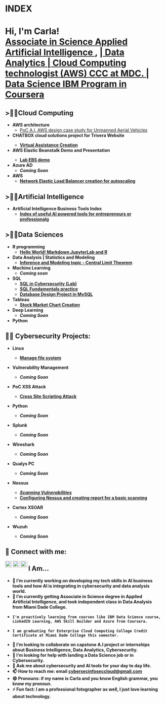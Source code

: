 # INDEX 
<h1>Hi, I'm Carla! <br/><a href="https://www.linkedin.com/feed/update/urn:li:activity:7103969936271650816/">Associate in Science Applied Artificial Intelligence </a>, 
<a href="https://www.linkedin.com/in/campos2024/"> | Data Analytics | Cloud Computing technologist (AWS) CCC at MDC. | Data Science IBM Program in Coursera</a></h1>

<h2>>👨‍💻Cloud Computing</h2>

- <b>AWS architecture</b>
  - [PoC A.I. AWS design case study for Unmanned Aerial Vehicles](https://github.com/kalejcamto/Drone-AI-Cloud/blob/main/README.md)
- <b>CHATBOX cloud solutions project for Trivera Website
  - [Virtual Assistance Creation](https://github.com/kalejcamto/Chatbot/blob/dc918b75d1bd869f20bcc1977c8ae81eb9d6c4d4/README.md)
- <b>AWS Elastic Beanstalk Demo and Presentation
  - [Lab EBS demo](https://github.com/kalejcamto/AWS-Elastic-Beanstalk/blob/fa3f2b5428581041d41b5f974e550ed228edf0b4/README.md) 
- <b>Azure AD</b>
  - *Coming Soon*
- <b>AWS </b>
  - [Network Elastic Load Balancer creation for autoscaling](https://github.com/kalejcamto/Elastic-Load-Balancing-ELB-/blob/54a2c6184840d80c0ebfd66affd6852b87bb9f6b/README.md)
 
<h2>>👨‍💻Artificial Intelligence</h2>

- <b> Artificial Intelligence Business Tools Index </b>
  - [Index of useful AI powered tools for entrepreneurs or professionalg](https://github.com/kalejcamto/AI-Business-creatives-tools)
  
<h2>>👨‍💻Data Sciences</h2>

- <b> R programming</b>
  - [Hello World! Markdown JupyterLab and R](https://github.com/kalejcamto/JupyterLab)
- <b> Data Analysis | Statistics and Modeling</b>
  - [Inference and Modeling topic - Central Limit Theorem](https://github.com/kalejcamto/Central-Limit-Theorem)
- <b> Machine Learning</b>
  - *Coming soon*
- <b> SQL</b>
  - [SQL in Cybersecurity (Lab)](https://github.com/kalejcamto/SQLcybersecurityPractice)
  - [SQL Fundamentals practice](https://github.com/kalejcamto/SQL-Fundamentals)
  - [Database Design Project in MySQL](https://github.com/kalejcamto/Database_Design_Project/blob/main/README.md)
- <b> Tableau</b>
  - [Stock Market Chart Creation](https://github.com/kalejcamto/Tableau.git)
- <b> Deep Learning</b>
  - *Coming Soon*
- <b> Python</b>


<h2>👨‍💻 Cybersecurity Projects:</h2>

- <b>Linux</b>
  - [Manage file system](https://github.com/kalejcamto/LinuxProject1)
- <b>Vulnerability Management</b>
  - *Coming Soon*
- <b>PoC XSS Attack
  - [Cross Site Scripting Attack](https://github.com/kalejcamto/Web-Application-Exploits.git)
- <b>Python</b>
  - *Coming Soon*
- <b>Splunk</b>
  - *Coming Soon*
- <b>Wireshark</b>
  - *Coming Soon*
- <b>Qualys PC</b>
  - *Coming Soon*
- <b>Nessus</b>
  - [*Scanning Vulnerabilities*](https://github.com/kalejcamto/Nessus/blob/26795dac36cb063a225a3b17006a29c9d1ed263e/README.md)
  - [Configuring Nessus and creating report for a basic scanning](https://github.com/kalejcamto/Nessus-Basic-Scan/blob/52d9f68cbc7dc4d0f6873cf249e32b0f77445d53/README.md)
  
- <b>Cortex XSOAR</b>
  - *Coming Soon*
- <b>Wuzuh</b>
  - *Coming Soon*


<h2> 🤳 Connect with me:</h2>


[<img align="left" alt="JoshMadakor | Twitter" width="22px" src="https://cdn.jsdelivr.net/npm/simple-icons@v3/icons/twitter.svg" />][twitter]
[<img align="left" alt="JoshMadakor | LinkedIn" width="22px" src="https://cdn.jsdelivr.net/npm/simple-icons@v3/icons/linkedin.svg" />][linkedin]
[<img align="left" alt="JoshMadakor | Instagram" width="22px" src="https://cdn.jsdelivr.net/npm/simple-icons@v3/icons/instagram.svg" />][instagram]

[twitter]: https://www.coursera.org/account-profile
[instagram]: https://www.instagram.com/kalithamia/
[linkedin]: https://www.linkedin.com/in/campos2024/


<h2>I Am...</h2>

- 🔭 I’m currently working on developing my tech skills in AI business tools and how AI is integrating in cybersecurity and data analysis world. 
- 🌱 I’m currently getting Associate in Science degree in Applied Artificial Intelligence, and took independent class in Data Analysis from Miami Dade College.
-     I'm proactively learning from courses like IBM Data Science course, LinkedIN Learning, AWS Skill Builder and Azure from Coursera.
-     I am graduating for Enterprise Cloud Computing College Credit Certificate at Miami Dade College this semester.
- 👯 I’m looking to collaborate on capstone A.I project or internships about Business Intelligence, Data Analytics, Cybersecurity.
- 🤔 I’m looking for help with landing a Data Science job or in Cybersecurity.
- 💬 Ask me about cybersecurity and AI tools for your day to day life.
- 📫 How to reach me: email cybersecinfoseccloud@gmail.com
- 😄 Pronouns: if my name is Carla and you know English grammar, you know my pronoun.
- ⚡ Fun fact: I am a professional fotographer as well, I just love learning about technology.

